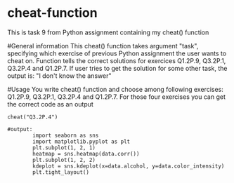 # cheat-function
This is task 9 from Python assignment containing my cheat() function

#General information
This cheat() function takes argument "task", specifying which exercise of previous Python assignment the user wants to cheat on. 
Function tells the correct solutions for exercices Q1.2P.9, Q3.2P.1, Q3.2P.4 and Q1.2P.7. If user tries to get the solution for some other task, the output is: 
"I don't know the answer"


#Usage
You write cheat() function and choose among following exercises: Q1.2P.9, Q3.2P.1, Q3.2P.4 and Q1.2P.7.
For those four exercises you can get the correct code as an output

```
cheat("Q3.2P.4")

#output:
        import seaborn as sns 
        import matplotlib.pyplot as plt
        plt.subplot(1, 2, 1)
        heatmap = sns.heatmap(data.corr())
        plt.subplot(1, 2, 2)
        kdeplot = sns.kdeplot(x=data.alcohol, y=data.color_intensity)
        plt.tight_layout()
        
   ```
